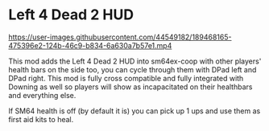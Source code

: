 # Left 4 Dead 2 HUD

https://user-images.githubusercontent.com/44549182/189468165-475396e2-124b-46c9-b834-6a630a7b57e1.mp4

This mod adds the Left 4 Dead 2 HUD into sm64ex-coop with other players' health bars on the side too, you can cycle through them with DPad left and DPad right. This mod is fully cross compatible and fully integrated with Downing as well so players will show as incapacitated on their healthbars and everything else.

If SM64 health is off (by default it is) you can pick up 1 ups and use them as first aid kits to heal.